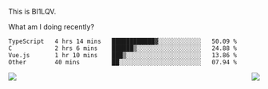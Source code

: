 This is BI1LQV.

What am I doing recently?

<!--START_SECTION:waka-->

```text
TypeScript   4 hrs 14 mins   ████████████▓░░░░░░░░░░░░   50.09 %
C            2 hrs 6 mins    ██████▒░░░░░░░░░░░░░░░░░░   24.88 %
Vue.js       1 hr 10 mins    ███▒░░░░░░░░░░░░░░░░░░░░░   13.86 %
Other        40 mins         ██░░░░░░░░░░░░░░░░░░░░░░░   07.94 %
```

<!--END_SECTION:waka-->
<img align="right" src="https://github-readme-stats.vercel.app/api?username=bi1lqv&show_icons=true&count_private=true">

<img src="https://metrics.lecoq.io/bi1lqv?template=classic&base.activity=0&base.community=0&base.repositories=0&base.metadata=0&isocalendar=1&base=header%2C%20activity%2C%20community%2C%20repositories%2C%20metadata&base.indepth=false&base.hireable=false&isocalendar=false&isocalendar.duration=full-year&config.timezone=Asia%2FShanghai">

